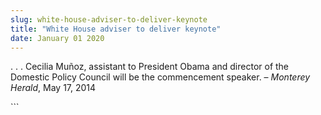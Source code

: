 ```yaml
---
slug: white-house-adviser-to-deliver-keynote
title: "White House adviser to deliver keynote"
date: January 01 2020
---
```


 
<p>
  . . . Cecilia Muñoz, assistant to President Obama and director of the Domestic
  Policy Council will be the commencement speaker. – <em>Monterey Herald</em>,
  May 17, 2014
</p>
```
